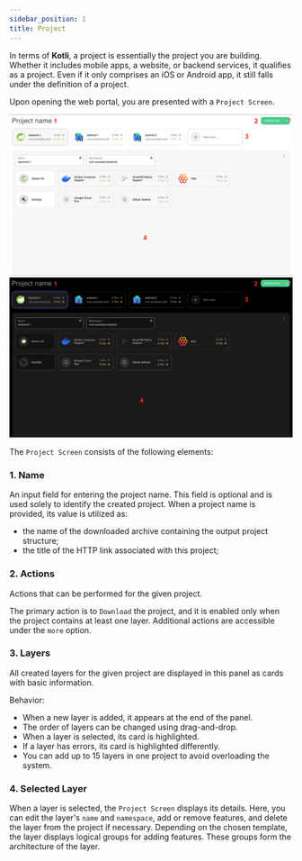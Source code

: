 ```yaml
---
sidebar_position: 1
title: Project
---
```


In terms of **Kotli**, a project is essentially the project you are building.
Whether it includes mobile apps, a website, or backend services, it qualifies as a project.
Even if it only comprises an iOS or Android app, it still falls under the definition of a project.

Upon opening the web portal, you are presented with a `Project Screen`.

![Project Screen](img/project_light.png#gh-light-mode-only)![Project Screen](img/project_dark.png#gh-dark-mode-only)

The `Project Screen` consists of the following elements:

### 1. Name

An input field for entering the project name.
This field is optional and is used solely to identify the created project.
When a project name is provided, its value is utilized as:

- the name of the downloaded archive containing the output project structure;
- the title of the HTTP link associated with this project;

### 2. Actions

Actions that can be performed for the given project.

The primary action is to `Download` the project, and it is enabled only when the project contains at least one layer.
Additional actions are accessible under the `more` option.

### 3. Layers

All created layers for the given project are displayed in this panel as cards with basic information.

Behavior:

- When a new layer is added, it appears at the end of the panel.
- The order of layers can be changed using drag-and-drop.
- When a layer is selected, its card is highlighted.
- If a layer has errors, its card is highlighted differently.
- You can add up to 15 layers in one project to avoid overloading the system.

### 4. Selected Layer

When a layer is selected, the `Project Screen` displays its details.
Here, you can edit the layer's `name` and `namespace`, add or remove features, and delete the layer from the project if necessary.
Depending on the chosen template, the layer displays logical groups for adding features.
These groups form the architecture of the layer.


